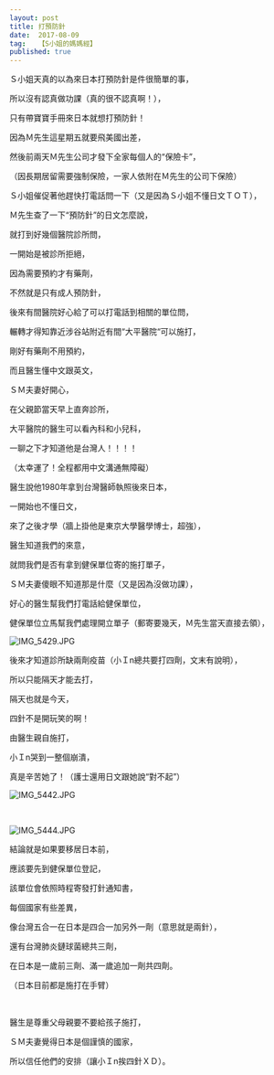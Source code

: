 ```yaml
---
layout: post
title: 打預防針
date:  2017-08-09
tag:   【S小姐的媽媽經】
published: true 
---
```

<p>Ｓ小姐天真的以為來日本打預防針是件很簡單的事，</p>

<p>所以沒有認真做功課（真的很不認真啊！），</p>

<p>只有帶寶寶手冊來日本就想打預防針！</p>

<p>因為Ｍ先生這星期五就要飛美國出差，</p>

<p>然後前兩天Ｍ先生公司才發下全家每個人的“保險卡”，</p>

<p>（因長期居留需要強制保險，一家人依附在Ｍ先生的公司下保險）</p>

<p>Ｓ小姐催促著他趕快打電話問一下（又是因為Ｓ小姐不懂日文ＴＯＴ），</p>

<p>Ｍ先生查了一下“預防針”的日文怎麼說，</p>

<p>就打到好幾個醫院診所問，</p>

<p>一開始是被診所拒絕，</p>

<p>因為需要預約才有藥劑，</p>

<p>不然就是只有成人預防針，</p>

<p>後來有間醫院好心給了可以打電話到相關的單位問，</p>

<p>輾轉才得知靠近涉谷站附近有間“大平醫院“可以施打，</p>

<p>剛好有藥劑不用預約，</p>

<p>而且醫生懂中文跟英文，</p>

<p>ＳＭ夫妻好開心，</p>

<p>在父親節當天早上直奔診所，</p>

<p>大平醫院的醫生可以看內科和小兒科，</p>

<p>一聊之下才知道他是台灣人！！！！</p>

<p>（太幸運了！全程都用中文溝通無障礙）</p>

<p>醫生說他1980年拿到台灣醫師執照後來日本，</p>

<p>一開始也不懂日文，</p>

<p>來了之後才學（牆上掛他是東京大學醫學博士，超強），</p>

<p>醫生知道我們的來意，</p>

<p>就問我們是否有拿到健保單位寄的施打單子，</p>

<p>ＳＭ夫妻傻眼不知道那是什麼（又是因為沒做功課），</p>

<p>好心的醫生幫我們打電話給健保單位，</p>

<p>健保單位立馬幫我們處理開立單子（郵寄要幾天，Ｍ先生當天直接去領），</p>

<p><img alt="IMG_5429.JPG" src="https://pic.pimg.tw/smlife543/1502247807-2729893385_n.jpg" title="IMG_5429.JPG"></p>

<p>後來才知道診所缺兩劑疫苗（小Ｉn總共要打四劑，文末有說明），</p>

<p>所以只能隔天才能去打，</p>

<p>隔天也就是今天，</p>

<p>四針不是開玩笑的啊！</p>

<p>由醫生親自施打，</p>

<p>小Ｉn哭到一整個崩潰，</p>

<p>真是辛苦她了！（護士還用日文跟她說“對不起”）</p>

<p><img alt="IMG_5442.JPG" src="https://pic.pimg.tw/smlife543/1502247814-668921355_n.jpg" title="IMG_5442.JPG"></p>

<p>&nbsp;</p>

<p><img alt="IMG_5444.JPG" src="https://pic.pimg.tw/smlife543/1502247820-3698023016_n.jpg" title="IMG_5444.JPG"></p>

<p>結論就是如果要移居日本前，</p>

<p>應該要先到健保單位登記，</p>

<p>該單位會依照時程寄發打針通知書，</p>

<p>每個國家有些差異，</p>

<p>像台灣五合一在日本是四合一加另外一劑（意思就是兩針），</p>

<p>還有台灣肺炎鏈球菌總共三劑，</p>

<p>在日本是一歲前三劑、滿一歲追加一劑共四劑。</p>

<p>（日本目前都是施打在手臂）</p>

<p>&nbsp;</p>

<p>醫生是尊重父母親要不要給孩子施打，</p>

<p>ＳＭ夫妻覺得日本是個謹慎的國家，</p>

<p>所以信任他們的安排（讓小Ｉn挨四針ＸＤ）。</p>

